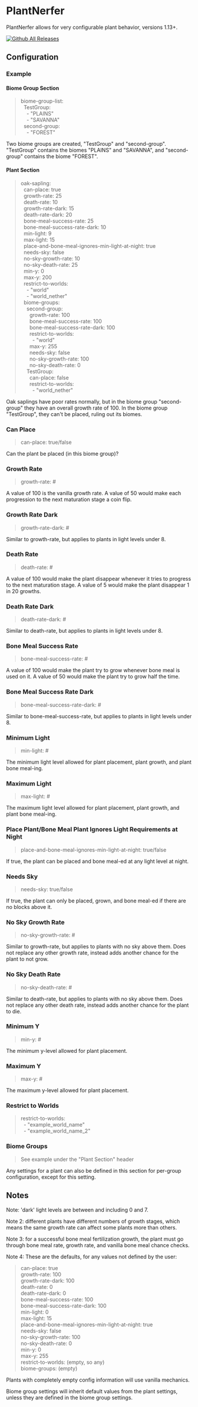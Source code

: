 # PlantNerfer
PlantNerfer allows for very configurable plant behavior, versions 1.13+.

[![Github All Releases](https://img.shields.io/github/downloads/lichenaut/PlantNerfer/total.svg)]()

## Configuration

### Example

#### Biome Group Section

>biome-group-list: <br>
&nbsp;&nbsp;TestGroup: <br>
&nbsp;&nbsp;&nbsp;&nbsp;- "PLAINS" <br>
&nbsp;&nbsp;&nbsp;&nbsp;- "SAVANNA" <br>
&nbsp;&nbsp;second-group: <br>
&nbsp;&nbsp;&nbsp;&nbsp;- "FOREST" <br>

Two biome groups are created, "TestGroup" and "second-group". "TestGroup" contains the biomes "PLAINS" and "SAVANNA", and "second-group" contains the biome "FOREST".

#### Plant Section

>oak-sapling: <br>
&nbsp;&nbsp;can-place: true <br>
&nbsp;&nbsp;growth-rate: 25 <br>
&nbsp;&nbsp;death-rate: 10 <br>
&nbsp;&nbsp;growth-rate-dark: 15 <br>
&nbsp;&nbsp;death-rate-dark: 20 <br>
&nbsp;&nbsp;bone-meal-success-rate: 25 <br>
&nbsp;&nbsp;bone-meal-success-rate-dark: 10 <br>
&nbsp;&nbsp;min-light: 9 <br>
&nbsp;&nbsp;max-light: 15 <br>
&nbsp;&nbsp;place-and-bone-meal-ignores-min-light-at-night: true <br>
&nbsp;&nbsp;needs-sky: false <br>
&nbsp;&nbsp;no-sky-growth-rate: 10 <br>
&nbsp;&nbsp;no-sky-death-rate: 25 <br>
&nbsp;&nbsp;min-y: 0 <br>
&nbsp;&nbsp;max-y: 200 <br>
&nbsp;&nbsp;restrict-to-worlds: <br>
&nbsp;&nbsp;&nbsp;&nbsp;- "world" <br>
&nbsp;&nbsp;&nbsp;&nbsp;- "world_nether" <br>
&nbsp;&nbsp;biome-groups: <br>
&nbsp;&nbsp;&nbsp;&nbsp;second-group: <br>
&nbsp;&nbsp;&nbsp;&nbsp;&nbsp;&nbsp;growth-rate: 100 <br>
&nbsp;&nbsp;&nbsp;&nbsp;&nbsp;&nbsp;bone-meal-success-rate: 100 <br>
&nbsp;&nbsp;&nbsp;&nbsp;&nbsp;&nbsp;bone-meal-success-rate-dark: 100 <br>
&nbsp;&nbsp;&nbsp;&nbsp;&nbsp;&nbsp;restrict-to-worlds: <br>
&nbsp;&nbsp;&nbsp;&nbsp;&nbsp;&nbsp;&nbsp;&nbsp;- "world" <br>
&nbsp;&nbsp;&nbsp;&nbsp;&nbsp;&nbsp;max-y: 255 <br>
&nbsp;&nbsp;&nbsp;&nbsp;&nbsp;&nbsp;needs-sky: false <br>
&nbsp;&nbsp;&nbsp;&nbsp;&nbsp;&nbsp;no-sky-growth-rate: 100 <br>
&nbsp;&nbsp;&nbsp;&nbsp;&nbsp;&nbsp;no-sky-death-rate: 0 <br>
&nbsp;&nbsp;&nbsp;&nbsp;TestGroup: <br>
&nbsp;&nbsp;&nbsp;&nbsp;&nbsp;&nbsp;can-place: false <br>
&nbsp;&nbsp;&nbsp;&nbsp;&nbsp;&nbsp;restrict-to-worlds: <br>
&nbsp;&nbsp;&nbsp;&nbsp;&nbsp;&nbsp;&nbsp;&nbsp;- "world_nether" <br>

Oak saplings have poor rates normally, but in the biome group "second-group" they have an overall growth rate of 100. In the biome group "TestGroup", they can't be placed, ruling out its biomes.

### Can Place

> can-place: true/false

Can the plant be placed (in this biome group)?

### Growth Rate

> growth-rate: #

A value of 100 is the vanilla growth rate. A value of 50 would make each progression to the next maturation stage a coin flip.

### Growth Rate Dark

> growth-rate-dark: #

Similar to growth-rate, but applies to plants in light levels under 8.

### Death Rate

> death-rate: #

A value of 100 would make the plant disappear whenever it tries to progress to the next maturation stage. A value of 5 would make the plant disappear 1 in 20 growths.

### Death Rate Dark

> death-rate-dark: #

Similar to death-rate, but applies to plants in light levels under 8.

### Bone Meal Success Rate

> bone-meal-success-rate: #

A value of 100 would make the plant try to grow whenever bone meal is used on it. A value of 50 would make the plant try to grow half the time.

### Bone Meal Success Rate Dark

> bone-meal-success-rate-dark: #

Similar to bone-meal-success-rate, but applies to plants in light levels under 8.

### Minimum Light

> min-light: #

The minimum light level allowed for plant placement, plant growth, and plant bone meal-ing.

### Maximum Light

> max-light: #

The maximum light level allowed for plant placement, plant growth, and plant bone meal-ing.

### Place Plant/Bone Meal Plant Ignores Light Requirements at Night

> place-and-bone-meal-ignores-min-light-at-night: true/false

If true, the plant can be placed and bone meal-ed at any light level at night.

### Needs Sky

> needs-sky: true/false

If true, the plant can only be placed, grown, and bone meal-ed if there are no blocks above it.

### No Sky Growth Rate

> no-sky-growth-rate: #

Similar to growth-rate, but applies to plants with no sky above them. Does not replace any other growth rate, instead adds another chance for the plant to not grow.

### No Sky Death Rate

> no-sky-death-rate: #

Similar to death-rate, but applies to plants with no sky above them. Does not replace any other death rate, instead adds another chance for the plant to die.

### Minimum Y

> min-y: #

The minimum y-level allowed for plant placement.

### Maximum Y

> max-y: #

The maximum y-level allowed for plant placement.

### Restrict to Worlds

> restrict-to-worlds: <br>
&nbsp;&nbsp;- "example_world_name" <br>
&nbsp;&nbsp;- "example_world_name_2"

### Biome Groups

> See example under the "Plant Section" header

Any settings for a plant can also be defined in this section for per-group configuration, except for this setting.

## Notes

Note: 'dark' light levels are between and including 0 and 7.

Note 2: different plants have different numbers of growth stages, which means the same growth rate can affect some plants more than others.

Note 3: for a successful bone meal fertilization growth, the plant must go through bone meal rate, growth rate, and vanilla bone meal chance checks.

Note 4: These are the defaults, for any values not defined by the user:

>can-place: true <br>
growth-rate: 100 <br>
growth-rate-dark: 100 <br>
death-rate: 0 <br>
death-rate-dark: 0 <br>
bone-meal-success-rate: 100 <br>
bone-meal-success-rate-dark: 100 <br>
min-light: 0 <br>
max-light: 15 <br>
place-and-bone-meal-ignores-min-light-at-night: true <br>
needs-sky: false <br>
no-sky-growth-rate: 100 <br>
no-sky-death-rate: 0 <br>
min-y: 0 <br>
max-y: 255 <br>
restrict-to-worlds: (empty, so any) <br>
biome-groups: (empty) <br>

Plants with completely empty config information will use vanilla mechanics.

Biome group settings will inherit default values from the plant settings, unless they are defined in the biome group settings.